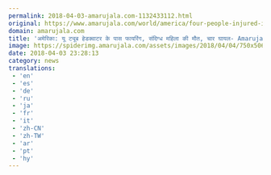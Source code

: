 ```yaml
---
permalink: 2018-04-03-amarujala.com-1132433112.html
original: https://www.amarujala.com/world/america/four-people-injured-in-shooting-at-youtube-headquarters?utm_source=rssfeed&utm_medium=Referral&utm_campaign=rssfeed
domain: amarujala.com
title: 'अमेरिका: यू ट्यूब हेडक्वाटर के पास फायरिंग, संदिग्ध महिला की मौत, चार घायल- Amarujala'
image: https://spiderimg.amarujala.com/assets/images/2018/04/04/750x506/youtube-headquater_1522796296.jpeg
date: 2018-04-03 23:28:13
category: news
translations: 
 - 'en'
 - 'es'
 - 'de'
 - 'ru'
 - 'ja'
 - 'fr'
 - 'it'
 - 'zh-CN'
 - 'zh-TW'
 - 'ar'
 - 'pt'
 - 'hy'
---
```


